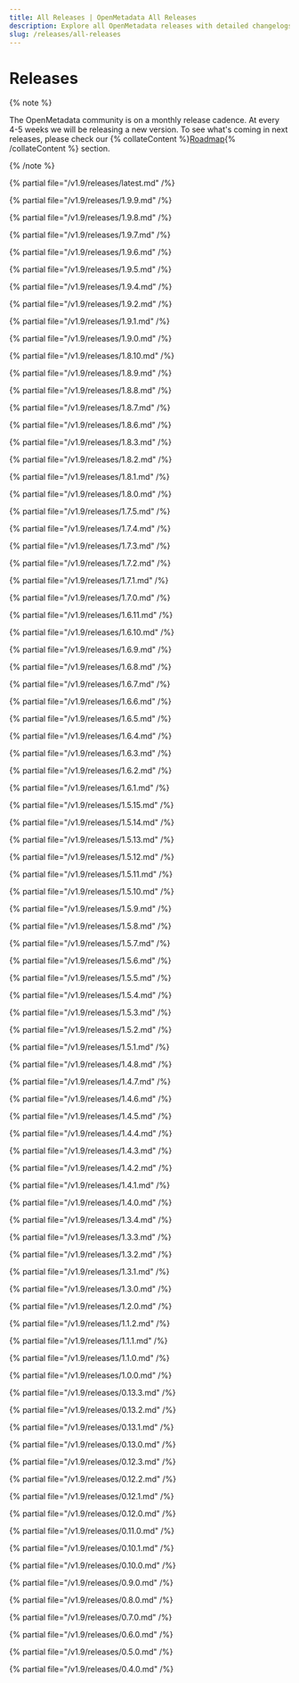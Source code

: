 ```yaml
---
title: All Releases | OpenMetadata All Releases
description: Explore all OpenMetadata releases with detailed changelogs, new features, bug fixes, and upgrade guides. Stay updated with the latest versions and improvements.
slug: /releases/all-releases
---
```


# Releases

{% note %}

The OpenMetadata community is on a monthly release cadence. At every 4-5 weeks we will be releasing a new
version. To see what's coming in next releases, please check our {% collateContent %}[Roadmap](https://www.getcollate.io/roadmap){% /collateContent %} section.

{% /note %}

{% partial file="/v1.9/releases/latest.md" /%}

{% partial file="/v1.9/releases/1.9.9.md" /%}

{% partial file="/v1.9/releases/1.9.8.md" /%}

{% partial file="/v1.9/releases/1.9.7.md" /%}

{% partial file="/v1.9/releases/1.9.6.md" /%}

{% partial file="/v1.9/releases/1.9.5.md" /%}

{% partial file="/v1.9/releases/1.9.4.md" /%}

{% partial file="/v1.9/releases/1.9.2.md" /%}

{% partial file="/v1.9/releases/1.9.1.md" /%}

{% partial file="/v1.9/releases/1.9.0.md" /%}

{% partial file="/v1.9/releases/1.8.10.md" /%}

{% partial file="/v1.9/releases/1.8.9.md" /%}

{% partial file="/v1.9/releases/1.8.8.md" /%}

{% partial file="/v1.9/releases/1.8.7.md" /%}

{% partial file="/v1.9/releases/1.8.6.md" /%}

{% partial file="/v1.9/releases/1.8.3.md" /%}

{% partial file="/v1.9/releases/1.8.2.md" /%}

{% partial file="/v1.9/releases/1.8.1.md" /%}

{% partial file="/v1.9/releases/1.8.0.md" /%}

{% partial file="/v1.9/releases/1.7.5.md" /%}

{% partial file="/v1.9/releases/1.7.4.md" /%}

{% partial file="/v1.9/releases/1.7.3.md" /%}

{% partial file="/v1.9/releases/1.7.2.md" /%}

{% partial file="/v1.9/releases/1.7.1.md" /%}

{% partial file="/v1.9/releases/1.7.0.md" /%}

{% partial file="/v1.9/releases/1.6.11.md" /%}

{% partial file="/v1.9/releases/1.6.10.md" /%}

{% partial file="/v1.9/releases/1.6.9.md" /%}

{% partial file="/v1.9/releases/1.6.8.md" /%}

{% partial file="/v1.9/releases/1.6.7.md" /%}

{% partial file="/v1.9/releases/1.6.6.md" /%}

{% partial file="/v1.9/releases/1.6.5.md" /%}

{% partial file="/v1.9/releases/1.6.4.md" /%}

{% partial file="/v1.9/releases/1.6.3.md" /%}

{% partial file="/v1.9/releases/1.6.2.md" /%}

{% partial file="/v1.9/releases/1.6.1.md" /%}

{% partial file="/v1.9/releases/1.5.15.md" /%}

{% partial file="/v1.9/releases/1.5.14.md" /%}

{% partial file="/v1.9/releases/1.5.13.md" /%}

{% partial file="/v1.9/releases/1.5.12.md" /%}

{% partial file="/v1.9/releases/1.5.11.md" /%}

{% partial file="/v1.9/releases/1.5.10.md" /%}

{% partial file="/v1.9/releases/1.5.9.md" /%}

{% partial file="/v1.9/releases/1.5.8.md" /%}

{% partial file="/v1.9/releases/1.5.7.md" /%}

{% partial file="/v1.9/releases/1.5.6.md" /%}

{% partial file="/v1.9/releases/1.5.5.md" /%}

{% partial file="/v1.9/releases/1.5.4.md" /%}

{% partial file="/v1.9/releases/1.5.3.md" /%}

{% partial file="/v1.9/releases/1.5.2.md" /%}

{% partial file="/v1.9/releases/1.5.1.md" /%}

{% partial file="/v1.9/releases/1.4.8.md" /%}

{% partial file="/v1.9/releases/1.4.7.md" /%}

{% partial file="/v1.9/releases/1.4.6.md" /%}

{% partial file="/v1.9/releases/1.4.5.md" /%}

{% partial file="/v1.9/releases/1.4.4.md" /%}

{% partial file="/v1.9/releases/1.4.3.md" /%}

{% partial file="/v1.9/releases/1.4.2.md" /%}

{% partial file="/v1.9/releases/1.4.1.md" /%}

{% partial file="/v1.9/releases/1.4.0.md" /%}

{% partial file="/v1.9/releases/1.3.4.md" /%}

{% partial file="/v1.9/releases/1.3.3.md" /%}

{% partial file="/v1.9/releases/1.3.2.md" /%}

{% partial file="/v1.9/releases/1.3.1.md" /%}

{% partial file="/v1.9/releases/1.3.0.md" /%}

{% partial file="/v1.9/releases/1.2.0.md" /%}

{% partial file="/v1.9/releases/1.1.2.md" /%}

{% partial file="/v1.9/releases/1.1.1.md" /%}

{% partial file="/v1.9/releases/1.1.0.md" /%}

{% partial file="/v1.9/releases/1.0.0.md" /%}

{% partial file="/v1.9/releases/0.13.3.md" /%}

{% partial file="/v1.9/releases/0.13.2.md" /%}

{% partial file="/v1.9/releases/0.13.1.md" /%}

{% partial file="/v1.9/releases/0.13.0.md" /%}

{% partial file="/v1.9/releases/0.12.3.md" /%}

{% partial file="/v1.9/releases/0.12.2.md" /%}

{% partial file="/v1.9/releases/0.12.1.md" /%}

{% partial file="/v1.9/releases/0.12.0.md" /%}

{% partial file="/v1.9/releases/0.11.0.md" /%}

{% partial file="/v1.9/releases/0.10.1.md" /%}

{% partial file="/v1.9/releases/0.10.0.md" /%}

{% partial file="/v1.9/releases/0.9.0.md" /%}

{% partial file="/v1.9/releases/0.8.0.md" /%}

{% partial file="/v1.9/releases/0.7.0.md" /%}

{% partial file="/v1.9/releases/0.6.0.md" /%}

{% partial file="/v1.9/releases/0.5.0.md" /%}

{% partial file="/v1.9/releases/0.4.0.md" /%}
